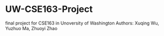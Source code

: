 # UW-CSE163-Project
final project for CSE163 in Unoversity of Washington
Authors: Xuqing Wu, Yuzhuo Ma, Zhuoyi Zhao
